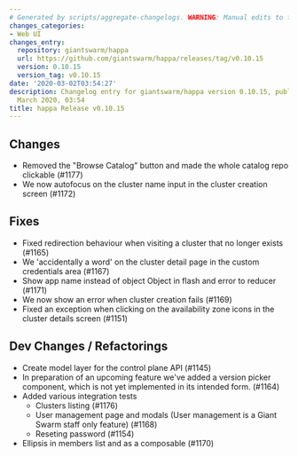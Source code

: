 ```yaml
---
# Generated by scripts/aggregate-changelogs. WARNING: Manual edits to this files will be overwritten.
changes_categories:
- Web UI
changes_entry:
  repository: giantswarm/happa
  url: https://github.com/giantswarm/happa/releases/tag/v0.10.15
  version: 0.10.15
  version_tag: v0.10.15
date: '2020-03-02T03:54:27'
description: Changelog entry for giantswarm/happa version 0.10.15, published on 02
  March 2020, 03:54
title: happa Release v0.10.15
---
```


## Changes
- Removed the "Browse Catalog" button and made the whole catalog repo clickable (#1177)
- We now autofocus on the cluster name input in the cluster creation screen (#1172)

## Fixes
- Fixed redirection behaviour when visiting a cluster that no longer exists (#1165)
- We 'accidentally a word' on the cluster detail page in the custom credentials area (#1167)
- Show app name instead of object Object in flash and error to reducer (#1171)
- We now show an error when cluster creation fails (#1169)
- Fixed an exception when clicking on the availability zone icons in the cluster details screen (#1151)

## Dev Changes / Refactorings
- Create model layer for the control plane API (#1145)
- In preparation of an upcoming feature we've added a version picker component, which is not yet implemented in its intended form. (#1164)
- Added various integration tests
   - Clusters listing (#1176)
   - User management page and modals (User management is a Giant Swarm staff only feature) (#1168)
   - Reseting password (#1154)
- Ellipsis in members list and as a composable (#1170)


